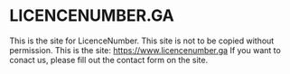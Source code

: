 # LICENCENUMBER.GA

This is the site for LicenceNumber. This site is not to be copied without permission. This is the site: https://www.licencenumber.ga
If you want to conact us, please fill out the contact form on the site.
